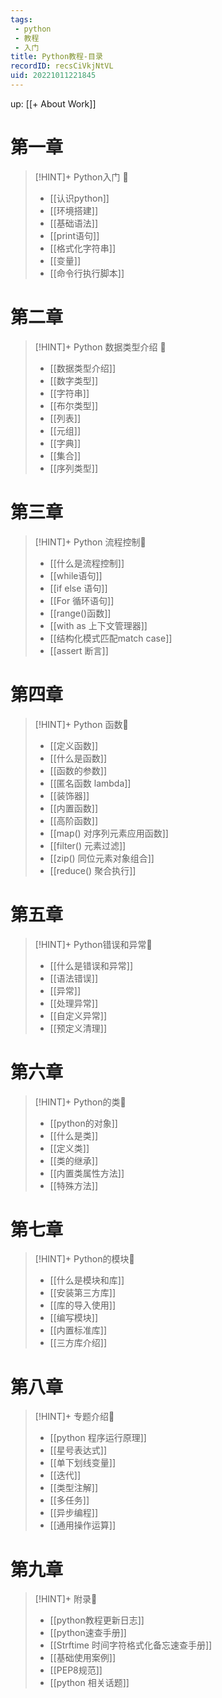 ```yaml
---
tags: 
 - python
 - 教程
 - 入门
title: Python教程-目录
recordID: recsCiVkjNtVL
uid: 20221011221845
---
```


up: [[+ About Work]]

# 第一章

> [!HINT]+ Python入门 🔬 
>-  [[认识python]]
>- [[环境搭建]]
>- [[基础语法]]
>- [[print语句]]
>- [[格式化字符串]]
>- [[变量]]
>- [[命令行执行脚本]]

# 第二章

> [!HINT]+ Python 数据类型介绍 🔬 
>- [[数据类型介绍]]
>- [[数字类型]]
>- [[字符串]]
>- [[布尔类型]]
>- [[列表]]
>- [[元组]]
>- [[字典]]
>- [[集合]]
>- [[序列类型]]

# 第三章

> [!HINT]+  Python 流程控制🔬
>- [[什么是流程控制]]
>- [[while语句]]
>- [[if else 语句]]
>- [[For 循环语句]]
>- [[range()函数]]
>- [[with as 上下文管理器]]
>- [[结构化模式匹配match case]]
>- [[assert 断言]]

# 第四章

> [!HINT]+ Python 函数🔬
>- [[定义函数]]
>- [[什么是函数]]
>- [[函数的参数]]
>- [[匿名函数 lambda]]
>- [[装饰器]]
>- [[内置函数]]
>- [[高阶函数]]
>- [[map() 对序列元素应用函数]]
>- [[filter() 元素过滤]]
>- [[zip() 同位元素对象组合]]
>- [[reduce() 聚合执行]]

# 第五章

> [!HINT]+ Python错误和异常🔬
>- [[什么是错误和异常]]
>- [[语法错误]]
>- [[异常]]
>- [[处理异常]]
>- [[自定义异常]]
>- [[预定义清理]]

# 第六章

> [!HINT]+ Python的类🔬
>- [[python的对象]]
>- [[什么是类]]
>- [[定义类]]
>- [[类的继承]]
>- [[内置类属性方法]]
>- [[特殊方法]]

# 第七章

> [!HINT]+ Python的模块🔬
>- [[什么是模块和库]]
>- [[安装第三方库]]
>- [[库的导入使用]]
>- [[编写模块]]
>- [[内置标准库]]
>- [[三方库介绍]]

# 第八章

> [!HINT]+ 专题介绍🔬
>- [[python 程序运行原理]]
>- [[星号表达式]]
>- [[单下划线变量]]
>- [[迭代]]
>- [[类型注解]]
>- [[多任务]]
>- [[异步编程]]
>- [[通用操作运算]]

# 第九章

> [!HINT]+ 附录🔬
>- [[python教程更新日志]]
>- [[python速查手册]]
>- [[Strftime 时间字符格式化备忘速查手册]]
>- [[基础使用案例]]
>- [[PEP8规范]]
>- [[python 相关话题]]
